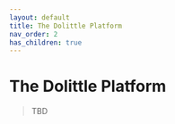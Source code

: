 ```yaml
---
layout: default
title: The Dolittle Platform
nav_order: 2
has_children: true
---
```

# The Dolittle Platform

> TBD
